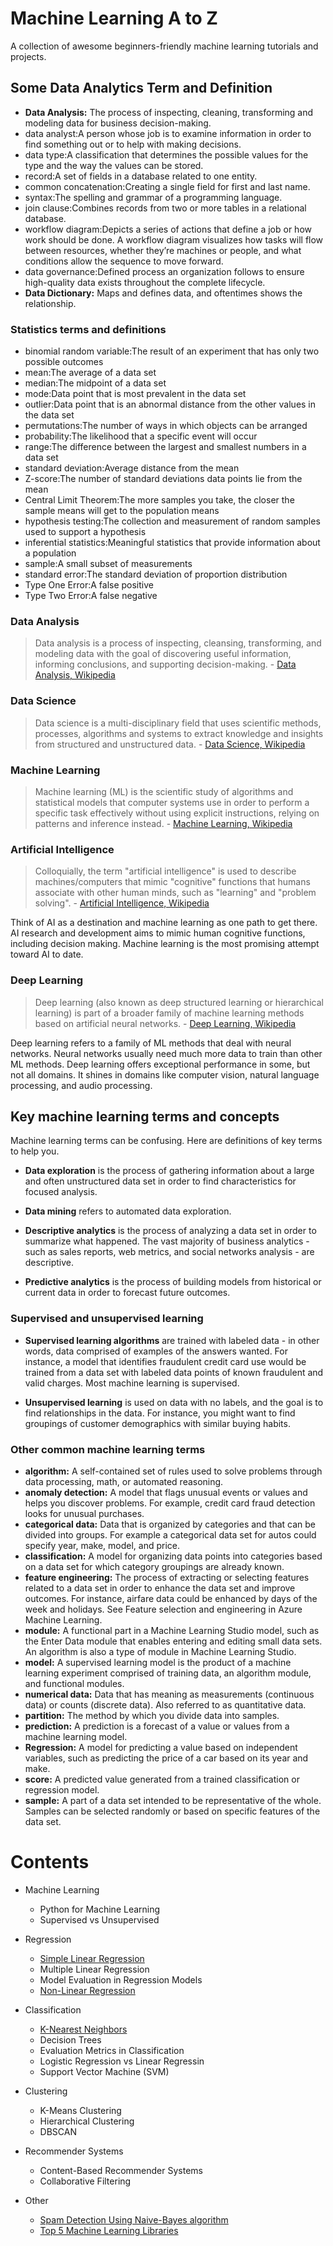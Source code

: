 # Machine Learning A to Z
A collection of awesome beginners-friendly machine learning tutorials and projects. 

## Some Data Analytics Term and Definition
- **Data Analysis:** The process of inspecting, cleaning, transforming and modeling data for business decision-making.
- data analyst:A person whose job is to examine information in order to find something out or to help with making decisions.
- data type:A classification that determines the possible values for the type and the way the values can be stored.
- record:A set of fields in a database related to one entity.
- common concatenation:Creating a single field for first and last name.
- syntax:The spelling and grammar of a programming language.
- join clause:Combines records from two or more tables in a relational database.
- workflow diagram:Depicts a series of actions that define a job or how work should be done. A workflow diagram visualizes how tasks will flow between resources, whether they’re machines or people, and what conditions allow the sequence to move forward.
- data governance:Defined process an organization follows to ensure high-quality data exists throughout the complete lifecycle.
- **Data Dictionary:** Maps and defines data, and oftentimes shows the relationship.


### Statistics terms and definitions

- binomial random variable:The result of an experiment that has only two possible outcomes
- mean:The average of a data set
- median:The midpoint of a data set
- mode:Data point that is most prevalent in the data set
- outlier:Data point that is an abnormal distance from the other values in the data set
- permutations:The number of ways in which objects can be arranged
- probability:The likelihood that a specific event will occur
- range:The difference between the largest and smallest numbers in a data set
- standard deviation:Average distance from the mean
- Z-score:The number of standard deviations data points lie from the mean
- Central Limit Theorem:The more samples you take, the closer the sample means will get to the population means
- hypothesis testing:The collection and measurement of random samples used to support a hypothesis
- inferential statistics:Meaningful statistics that provide information about a population
- sample:A small subset of measurements
- standard error:The standard deviation of proportion distribution
- Type One Error:A false positive
- Type Two Error:A false negative

### Data Analysis
> Data analysis is a process of inspecting, cleansing, transforming, and
modeling data with the goal of discovering useful information, informing
conclusions, and supporting decision-making. - [Data Analysis, Wikipedia](https://en.wikipedia.org/wiki/Data_analysis)

### Data Science
> Data science is a multi-disciplinary field that uses scientific methods,
processes, algorithms and systems to extract knowledge and insights from
structured and unstructured data. - [Data Science, Wikipedia](https://en.wikipedia.org/wiki/Data_science)

### Machine Learning
> Machine learning (ML) is the scientific study of algorithms and statistical
models that computer systems use in order to perform a specific task
effectively without using explicit instructions, relying on patterns and
inference instead. - [Machine Learning, Wikipedia](https://en.wikipedia.org/wiki/Machine_learning)

### Artificial Intelligence
> Colloquially, the term "artificial intelligence" is used to describe
machines/computers that mimic "cognitive" functions that humans
associate with other human minds, such as "learning" and "problem
solving". - [Artificial Intelligence, Wikipedia](https://en.wikipedia.org/wiki/Artificial_intelligence)

Think of AI as a destination and machine learning as one path to get there. AI
research and development aims to mimic human cognitive functions, including
decision making. Machine learning is the most promising attempt toward AI to date.

### Deep Learning
> Deep learning (also known as deep structured learning or hierarchical
learning) is part of a broader family of machine learning methods based on
artificial neural networks. - [Deep Learning, Wikipedia](https://en.wikipedia.org/wiki/Deep_learning)

Deep learning refers to a family of ML methods that deal with neural networks.
Neural networks usually need much more data to train than other ML methods.
Deep learning offers exceptional performance in some, but not all domains. It
shines in domains like computer vision, natural language processing, and audio
processing.

## Key machine learning terms and concepts
Machine learning terms can be confusing. Here are definitions of key terms to help you.

- **Data exploration** is the process of gathering information about a large and often unstructured data set in order to find characteristics for focused analysis. 
- **Data mining** refers to automated data exploration. 

- **Descriptive analytics** is the process of analyzing a data set in order to summarize what happened. The vast majority of business analytics - such as sales reports, web metrics, and social networks analysis - are descriptive. 

- **Predictive analytics** is the process of building models from historical or current data in order to forecast future outcomes. 

### Supervised and unsupervised learning 

- **Supervised learning algorithms** are trained with labeled data - in other words, data comprised of examples of the answers wanted. For instance, a model that identifies fraudulent credit card use would be trained from a data set with labeled data points of known fraudulent and valid charges. Most machine learning is supervised. 

- **Unsupervised learning** is used on data with no labels, and the goal is to find relationships in the data. For instance, you might want to find groupings of customer demographics with similar buying habits. 


### Other common machine learning terms
- **algorithm:** A self-contained set of rules used to solve problems through data
processing, math, or automated reasoning.
- **anomaly detection:** A model that flags unusual events or values and helps you
discover problems. For example, credit card fraud detection looks for unusual
purchases.
- **categorical data:** Data that is organized by categories and that can be divided
into groups. For example a categorical data set for autos could specify year,
make, model, and price.
- **classification:** A model for organizing data points into categories based on a
data set for which category groupings are already known.
- **feature engineering:** The process of extracting or selecting features related to
a data set in order to enhance the data set and improve outcomes. For instance,
airfare data could be enhanced by days of the week and holidays. See Feature
selection and engineering in Azure Machine Learning.
- **module:** A functional part in a Machine Learning Studio model, such as the
Enter Data module that enables entering and editing small data sets. An
algorithm is also a type of module in Machine Learning Studio.
- **model:** A supervised learning model is the product of a machine learning
experiment comprised of training data, an algorithm module, and functional
modules.
- **numerical data:** Data that has meaning as measurements (continuous data) or
counts (discrete data). Also referred to as quantitative data.
- **partition:** The method by which you divide data into samples.
- **prediction:** A prediction is a forecast of a value or values from a machine
learning model.
- **Regression:** A model for predicting a value based on independent variables,
such as predicting the price of a car based on its year and make.
- **score:** A predicted value generated from a trained classification or regression
model.
- **sample:** A part of a data set intended to be representative of the whole.
Samples can be selected randomly or based on specific features of the data set.


# Contents
- Machine Learning
  - Python for Machine Learning
  - Supervised vs Unsupervised

- Regression
  - [Simple Linear Regression](https://github.com/sanikamal/awesome-ml-examples/blob/master/Simple-Linear-Regression.ipynb)
  - Multiple Linear Regression
  - Model Evaluation in Regression Models
  - [Non-Linear Regression](https://github.com/sanikamal/awesome-ml-examples/blob/master/NoneLinearRegression.ipynb)
- Classification
  - [K-Nearest Neighbors](https://github.com/sanikamal/awesome-ml-examples/blob/master/K-Nearest-neighbors.ipynb)
  - Decision Trees
  - Evaluation Metrics in Classification
  - Logistic Regression vs Linear Regressin
  - Support Vector Machine (SVM)

- Clustering
  - K-Means Clustering
  - Hierarchical Clustering
  - DBSCAN

- Recommender Systems
  - Content-Based Recommender Systems
  - Collaborative Filtering

- Other
  - [Spam Detection Using  Naive-Bayes algorithm](https://github.com/sanikamal/awesome-ml-examples/blob/master/spam-detection/spam-detection.ipynb)
  - [Top 5 Machine Learning Libraries](https://github.com/sanikamal/awesome-ml-examples/blob/master/The%20Top%205%20Machine%20Learning%20Libraries%20in%20Python.ipynb)
 
